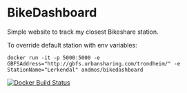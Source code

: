 # BikeDashboard
Simple website to track my closest Bikeshare station.

To override default station with env variables:

```
docker run -it -p 5000:5000 -e GBFSAddress="http://gbfs.urbansharing.com/trondheim/" -e StationName="Lerkendal" andmos/bikedashboard
```

[![Docker Build
Status](https://img.shields.io/docker/build/andmos/bikedashboard.svg)](https://hub.docker.com/r/andmos/bikedashboard/)
